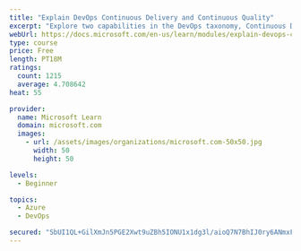 ```yaml
---
title: "Explain DevOps Continuous Delivery and Continuous Quality"
excerpt: "Explore two capabilities in the DevOps taxonomy, Continuous Delivery and Continuous Quality."
webUrl: https://docs.microsoft.com/en-us/learn/modules/explain-devops-continous-delivery-quality/
type: course
price: Free
length: PT18M
ratings:
  count: 1215
  average: 4.708642
heat: 55

provider:
  name: Microsoft Learn
  domain: microsoft.com
  images:
    - url: /assets/images/organizations/microsoft.com-50x50.jpg
      width: 50
      height: 50

levels:
  - Beginner

topics:
  - Azure
  - DevOps

secured: "SbUI1QL+GilXmJn5PGE2Xwt9uZBh5IONU1x1dg3l/aioQ7N7BhIJ0ry6ANmxFAvhBiTI//p4dgFxn/KEiu1k0cEZQF751rZAMd3mgtJPHDshaZGBKdzBrNzIz5m81v6dl3l2mn6XVjVdrvRn9qe3KVrUU2EOo4BwAVcoPfJitVofLGJ29oXKVRrgf6PWfalNGuDxeuWsV7VzJkiDASY0CD56tI9LiJ7iSsG9jSVVsYJofh4nIVqS+xVIti5WUVFk/p8TlpGVYCN9NgSiuczMyUZYvPGMFVaBJzZko5uhxCOpWSUFDmhvwQYouJ62FaZ9KyjJEiW6cOxi7GA9CzHr1myIte641j9gDy43yRiGdUodQcrJKdd8F109K0rDsuEBlcEYNJ2n3A+STokWgBaUF0bl1OhatR1BTZf2SpZRxxM=;MZJGt8EfCe1KlUky5xC+iw=="
---
```



